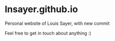 # lnsayer.github.io
Personal website of Louis Sayer, with new commit

Feel free to get in touch about anything :)
